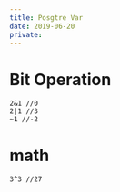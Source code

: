 ```yaml
---
title: Posgtre Var
date: 2019-06-20
private:
---
```

# Bit Operation

    2&1 //0
    2|1 //3
    ~1 //-2

# math

    3^3 //27
